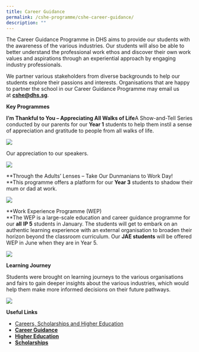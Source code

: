 ```yaml
---
title: Career Guidance
permalink: /cshe-programme/cshe-career-guidance/
description: ""
---
```

The Career Guidance Programme in DHS aims to provide our students with the awareness of the various industries. Our students will also be able to better understand the professional work ethos and discover their own work values and aspirations through an experiential approach by engaging industry professionals.

We partner various stakeholders from diverse backgrounds to help our students explore their passions and interests. Organisations that are happy to partner the school in our Career Guidance Programme may email us at **[cshe@dhs.sg](https://dunmanhigh.moe.edu.sg/cshe-career-guidance/cshe@dhs.sg)**.

**Key Programmes**

**I’m** **Thankful to You – Appreciating All Walks of Life**A Show-and-Tell Series conducted by our parents for our **Year 1** students to help them instil a sense of appreciation and gratitude to people from all walks of life.

**![](https://dunmanhigh.moe.edu.sg/wp-content/uploads/2020/01/speaker_collage.jpg)**

Our appreciation to our speakers.

**![](https://dunmanhigh.moe.edu.sg/wp-content/uploads/2020/01/speakers.jpg)**

**Through the Adults’ Lenses – Take Our Dunmanians to Work Day!  
**This programme offers a platform for our **Year 3** students to shadow their mum or dad at work.

**![](https://dunmanhigh.moe.edu.sg/wp-content/uploads/2020/01/work-day.jpg)**

**Work Experience Programme (WEP)  
**The WEP is a large-scale education and career guidance programme for our **all** **IP 5** students in January. The students will get to embark on an authentic learning experience with an external organisation to broaden their horizon beyond the classroom curriculum. Our **JAE students** will be offered WEP in June when they are in Year 5.

![](https://dunmanhigh.moe.edu.sg/wp-content/uploads/2020/01/WEP.jpg)

**Learning Journey**

Students were brought on learning journeys to the various organisations and fairs to gain deeper insights about the various industries, which would help them make more informed decisions on their future pathways.

![](https://dunmanhigh.moe.edu.sg/wp-content/uploads/2020/01/Learning-Journey.jpg)

**Useful Links**

*   [Careers, Scholarships and Higher Education](/cshe-programme/cshe-careers-scholarships-and-higher-education/)
*   [**Career Guidance**](/cshe-programme/cshe-career-guidance/)
*   [**Higher Education**](/cshe-programme/cshe-higher-education/)
*   [**Scholarships**](/cshe-programme/cshe-scholarships/)